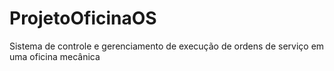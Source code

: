 # ProjetoOficinaOS
Sistema de controle e gerenciamento de execução de ordens de serviço em uma oficina mecânica
